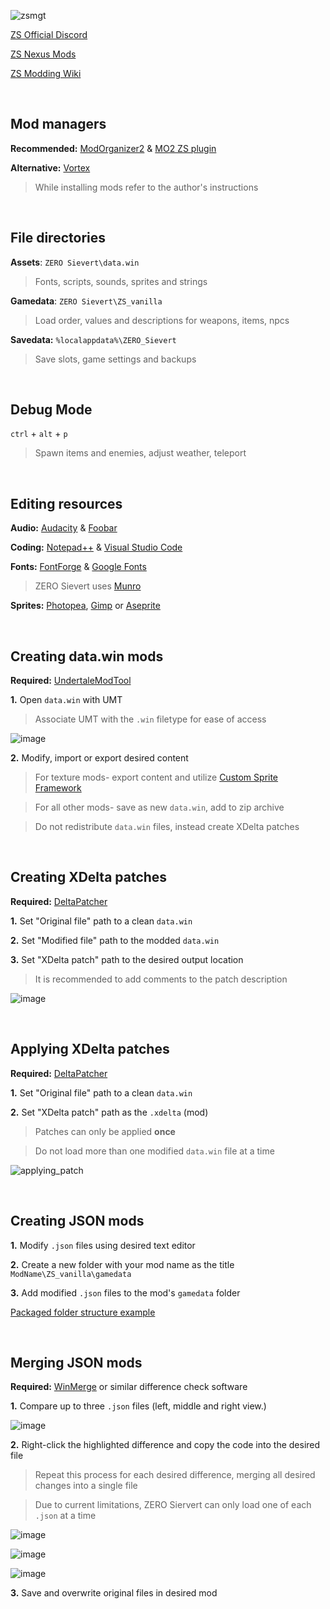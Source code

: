 ![zsmgt](https://github.com/ssjshields/zs-modding/assets/88489119/6847cf3f-c52e-4c5b-8f00-13f2532847eb)

[ZS Official Discord](https://discord.gg/sievert)

[ZS Nexus Mods](https://www.nexusmods.com/zerosievert)

[ZS Modding Wiki](https://zero-sievert.fandom.com/wiki/Modding)

&nbsp;

## Mod managers

**Recommended:** [ModOrganizer2](https://github.com/ModOrganizer2/modorganizer) & [MO2 ZS plugin](https://www.nexusmods.com/site/mods/617?tab=description)

**Alternative:** [Vortex](https://www.nexusmods.com/about/vortex/)

> While installing mods refer to the author's instructions

&nbsp;

## File directories
**Assets**: `ZERO Sievert\data.win`
> Fonts, scripts, sounds, sprites and strings

**Gamedata**: `ZERO Sievert\ZS_vanilla`
> Load order, values and descriptions for weapons, items, npcs

**Savedata:** `%localappdata%\ZERO_Sievert`
> Save slots, game settings and backups

&nbsp;

## Debug Mode
`ctrl` + `alt` + `p`
> Spawn items and enemies, adjust weather, teleport

&nbsp;

## Editing resources
**Audio:** [Audacity](https://www.audacityteam.org/) & [Foobar](https://www.foobar2000.org/)

**Coding:** [Notepad++](https://notepad-plus-plus.org/) & [Visual Studio Code](https://code.visualstudio.com/)

**Fonts:** [FontForge](https://fontforge.org/en-US/) & [Google Fonts](https://fonts.google.com/)
> ZERO Sievert uses [Munro](https://www.fontspace.com/munro-font-f14903)

**Sprites:** [Photopea](https://www.photopea.com/), [Gimp](https://www.gimp.org/) or [Aseprite](https://www.aseprite.org)

&nbsp;

## Creating data.win mods
**Required:** [UndertaleModTool](https://github.com/krzys-h/UndertaleModTool)

**1.** Open `data.win` with UMT

> Associate UMT with the `.win` filetype for ease of access

![image](https://github.com/ssjshields/zs-modding/assets/88489119/23ac2745-d6b6-4147-992b-25479d6e88a0)

**2.** Modify, import or export desired content

> For texture mods- export content and utilize [Custom Sprite Framework](https://www.nexusmods.com/zerosievert/mods/16)

> For all other mods- save as new `data.win`, add to zip archive

> Do not redistribute `data.win` files, instead create XDelta patches

&nbsp;

## Creating XDelta patches
**Required:** [DeltaPatcher](https://github.com/marco-calautti/DeltaPatcher)

**1.** Set "Original file" path to a clean `data.win`

**2.** Set "Modified file" path to the modded `data.win` 

**3.** Set "XDelta patch" path to the desired output location

> It is recommended to add comments to the patch description

![image](https://github.com/ssjshields/zs-modding/assets/88489119/afd07b1b-b683-4fa0-ac5c-f3d1d11ac6b6)

&nbsp;

## Applying XDelta patches
**Required:** [DeltaPatcher](https://github.com/marco-calautti/DeltaPatcher)

**1.** Set "Original file" path to a clean `data.win`

**2.** Set "XDelta patch" path as the `.xdelta` (mod)

> Patches can only be applied **once**

> Do not load more than one modified `data.win` file at a time

![applying_patch](https://github.com/ssjshields/zs-modding/assets/88489119/fb2caeb1-7b3f-4f6b-9fe8-a3a61809c997)

&nbsp;

## Creating JSON mods
**1.** Modify `.json` files using desired text editor

**2.** Create a new folder with your mod name as the title `ModName\ZS_vanilla\gamedata`

**3.** Add modified `.json` files to the mod's `gamedata` folder

[Packaged folder structure example](https://github.com/ssjshields/zs-modding/blob/main/example_json_mod.zip)

&nbsp;

## Merging JSON mods
**Required:** [WinMerge](https://winmerge.org/?lang=en) or similar difference check software

**1.** Compare up to three `.json` files (left, middle and right view.)

![image](https://github.com/ssjshields/zs-modding/assets/88489119/cc9311f2-f755-4472-94ae-1825df1c0501)

**2.** Right-click the highlighted difference and copy the code into the desired file

> Repeat this process for each desired difference, merging all desired changes into a single file

> Due to current limitations, ZERO Siervert can only load one of each `.json` at a time

![image](https://github.com/ssjshields/zs-modding/assets/88489119/dec67afc-b4cd-4b01-b624-8ed98610b8f2)

![image](https://github.com/ssjshields/zs-modding/assets/88489119/d4149992-81d1-4f0d-be76-7518cb51f48f)

![image](https://github.com/ssjshields/zs-modding/assets/88489119/2e86bbb9-8c27-4762-8601-ff77dfb5b05e)

**3.** Save and overwrite original files in desired mod

